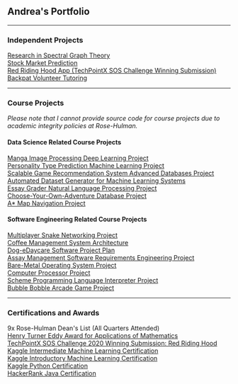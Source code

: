 ## Andrea's Portfolio

---

### Independent Projects

[Research in Spectral Graph Theory](/project-pages/spectral_graph_theory) <br>
[Stock Market Prediction](/project-pages/stock_market_prediction) <br>
[Red Riding Hood App (TechPointX SOS Challenge Winning Submission)](/project-pages/red_riding_hood) <br>
[Backpat Volunteer Tutoring](/project-pages/backpat) <br>

---

### Course Projects
*Please note that I cannot provide source code for course projects due to academic integrity policies at Rose-Hulman.*

#### Data Science Related Course Projects
[Manga Image Processing Deep Learning Project](/project-pages/manga_prediction) <br>
[Personality Type Prediction Machine Learning Project](/project-pages/personality_prediction) <br>
[Scalable Game Recommendation System Advanced Databases Project](/project-pages/game_recommendations) <br>
[Automated Dataset Generator for Machine Learning Systems](/project-pages/dataset_generator) <br>
[Essay Grader Natural Language Processing Project](/project-pages/essay_grader) <br>
[Choose-Your-Own-Adventure Database Project](/project-pages/cyoa_database) <br>
[A* Map Navigation Project](/project-pages/map_nav) <br>

#### Software Engineering Related Course Projects
[Multiplayer Snake Networking Project](/project-pages/multiplayer_snake) <br>
[Coffee Management System Architecture](/project-pages/coffee_management) <br>
[Dog-eDaycare Software Project Plan](/project-pages/dog-e-daycare_project_plan) <br>
[Assay Management Software Requirements Engineering Project](/project-pages/assay_management_requirements) <br>
[Bare-Metal Operating System Project](/project-pages/baremetal_os) <br>
[Computer Processor Project](/project-pages/computer_processor) <br>
[Scheme Programming Language Interpreter Project](/project-pages/scheme_interpreter) <br>
[Bubble Bobble Arcade Game Project](/project-pages/bubble_bobble) <br>

---

### Certifications and Awards
9x Rose-Hulman Dean's List (All Quarters Attended)<br>
[Henry Turner Eddy Award for Applications of Mathematics](https://www.linkedin.com/feed/update/urn:li:activity:6800106991168696320/) <br>
[TechPointX SOS Challenge 2020 Winning Submission: Red Riding Hood](https://devpost.com/software/red-riding-hood-2i47k3) <br>
[Kaggle Intermediate Machine Learning Certification](https://www.kaggle.com/learn/certification/andreawynn/intermediate-machine-learning) <br>
[Kaggle Introductory Machine Learning Certification](https://www.kaggle.com/learn/certification/andreawynn/intro-to-machine-learning) <br>
[Kaggle Python Certification](https://www.kaggle.com/learn/certification/andreawynn/python) <br>
[HackerRank Java Certification](https://www.hackerrank.com/certificates/8e67b1460247) <br>


